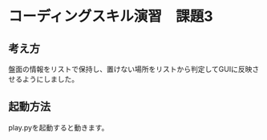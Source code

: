 # コーディングスキル演習　課題3
## 考え方
盤面の情報をリストで保持し、置けない場所をリストから判定してGUIに反映させるようにしました。
## 起動方法
play.pyを起動すると動きます。
